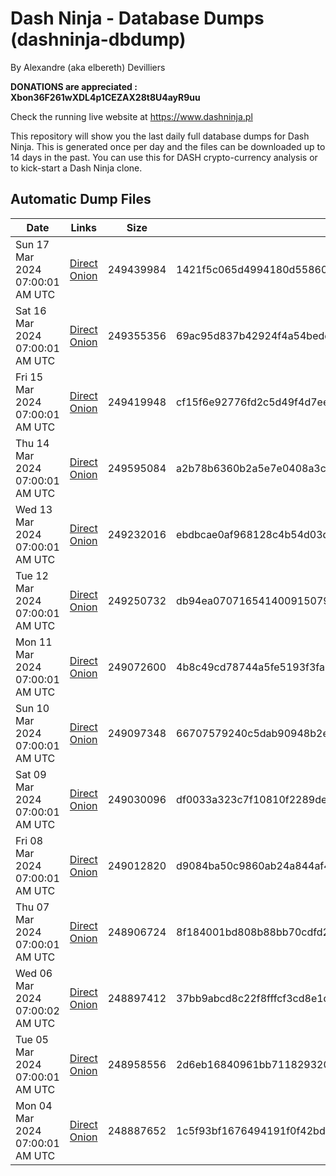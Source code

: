 # Dash Ninja - Database Dumps (dashninja-dbdump)
By Alexandre (aka elbereth) Devilliers

**DONATIONS are appreciated : Xbon36F261wXDL4p1CEZAX28t8U4ayR9uu**

Check the running live website at https://www.dashninja.pl

This repository will show you the last daily full database dumps for Dash Ninja. This is generated once per day and the files can be downloaded up to 14 days in the past.
You can use this for DASH crypto-currency analysis or to kick-start a Dash Ninja clone.


## Automatic Dump Files
| Date | Links | Size | SHA256 |
|--|--|--|--|
| Sun 17 Mar 2024 07:00:01 AM UTC | [Direct](https://oshi.at/oSwH) [Onion](http://5ety7tpkim5me6eszuwcje7bmy25pbtrjtue7zkqqgziljwqy3rrikqd.onion/oSwH) | 249439984 | 1421f5c065d4994180d558602b71909b33c6d1311e0399ecf83b2bc263f7f410 | 
| Sat 16 Mar 2024 07:00:01 AM UTC | [Direct](https://oshi.at/Nctt) [Onion](http://5ety7tpkim5me6eszuwcje7bmy25pbtrjtue7zkqqgziljwqy3rrikqd.onion/Nctt) | 249355356 | 69ac95d837b42924f4a54bedd1f7d240905d378bbb6ee8b5b647a3ef30b8bd64 | 
| Fri 15 Mar 2024 07:00:01 AM UTC | [Direct](https://oshi.at/qnMK) [Onion](http://5ety7tpkim5me6eszuwcje7bmy25pbtrjtue7zkqqgziljwqy3rrikqd.onion/qnMK) | 249419948 | cf15f6e92776fd2c5d49f4d7ee6e300472af34c094ead680d91d74015916ec3c | 
| Thu 14 Mar 2024 07:00:01 AM UTC | [Direct](https://oshi.at/YaMB) [Onion](http://5ety7tpkim5me6eszuwcje7bmy25pbtrjtue7zkqqgziljwqy3rrikqd.onion/YaMB) | 249595084 | a2b78b6360b2a5e7e0408a3cb0e3a3772b88858a0a055474b2af77a3af634f95 | 
| Wed 13 Mar 2024 07:00:01 AM UTC | [Direct](https://oshi.at/DmSP) [Onion](http://5ety7tpkim5me6eszuwcje7bmy25pbtrjtue7zkqqgziljwqy3rrikqd.onion/DmSP) | 249232016 | ebdbcae0af968128c4b54d03d6215dc324d44d835c95a4f32ebfcfab91698440 | 
| Tue 12 Mar 2024 07:00:01 AM UTC | [Direct](https://oshi.at/hnkfB) [Onion](http://5ety7tpkim5me6eszuwcje7bmy25pbtrjtue7zkqqgziljwqy3rrikqd.onion/hnkfB) | 249250732 | db94ea0707165414009150797c66b4ed22b59e6064e5407021cb46ef3a61e21d | 
| Mon 11 Mar 2024 07:00:01 AM UTC | [Direct](https://oshi.at/NkJh) [Onion](http://5ety7tpkim5me6eszuwcje7bmy25pbtrjtue7zkqqgziljwqy3rrikqd.onion/NkJh) | 249072600 | 4b8c49cd78744a5fe5193f3fa72355e84430c7c612dc5a8653bd101a251bac0f | 
| Sun 10 Mar 2024 07:00:01 AM UTC | [Direct](<html>) [Onion]() | 249097348 | 66707579240c5dab90948b2e252118ca5ef6cdce1f85af38ade468c7f5302a70 | 
| Sat 09 Mar 2024 07:00:01 AM UTC | [Direct](<html>) [Onion]() | 249030096 | df0033a323c7f10810f2289deaf21727a7c2d2d00a86c04679aa10d919dcb12b | 
| Fri 08 Mar 2024 07:00:01 AM UTC | [Direct](https://oshi.at/aZXV) [Onion](http://5ety7tpkim5me6eszuwcje7bmy25pbtrjtue7zkqqgziljwqy3rrikqd.onion/aZXV) | 249012820 | d9084ba50c9860ab24a844af424c8c54c27dbed9e6b4810b1bf560ca60ab6e2d | 
| Thu 07 Mar 2024 07:00:01 AM UTC | [Direct](https://oshi.at/YmJh) [Onion](http://5ety7tpkim5me6eszuwcje7bmy25pbtrjtue7zkqqgziljwqy3rrikqd.onion/YmJh) | 248906724 | 8f184001bd808b88bb70cdfd2475663bb5321afb21faec7952c939ad23507716 | 
| Wed 06 Mar 2024 07:00:02 AM UTC | [Direct](https://oshi.at/CqNZ) [Onion](http://5ety7tpkim5me6eszuwcje7bmy25pbtrjtue7zkqqgziljwqy3rrikqd.onion/CqNZ) | 248897412 | 37bb9abcd8c22f8fffcf3cd8e1dcfecdbefa4e6ee13716669f9852e6960eb602 | 
| Tue 05 Mar 2024 07:00:01 AM UTC | [Direct](https://oshi.at/QCQN) [Onion](http://5ety7tpkim5me6eszuwcje7bmy25pbtrjtue7zkqqgziljwqy3rrikqd.onion/QCQN) | 248958556 | 2d6eb16840961bb7118293201947489f6ac6b1ea9fb79f5e2864b929ac707dc7 | 
| Mon 04 Mar 2024 07:00:01 AM UTC | [Direct](https://oshi.at/WpyQ) [Onion](http://5ety7tpkim5me6eszuwcje7bmy25pbtrjtue7zkqqgziljwqy3rrikqd.onion/WpyQ) | 248887652 | 1c5f93bf1676494191f0f42bdd31630340ff3731d91aca837df61b016c5bc74b | 
